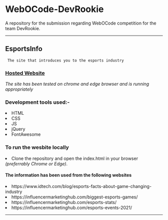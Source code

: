 # WebOCode-DevRookie
A repository for the submission regarding WebOCode competition for the team DevRookie. 
<hr>

## EsportsInfo
``` The site that introduces you to the esports industry```

### <a href="https://ayush21042002.github.io/WebOCode-DevRookie/">Hosted Website</a>

*The site has been tested on chrome and edge browser and is running appropriately*

### Development tools used:-
<li>HTML</li>
<li>CSS</li>
<li>JS</li>
<li>jQuery</li>
<li>FontAwesome</li>

### To run the wesbite locally
<li>Clone the repository and open the index.html in your browser <i>(preferrably Chrome or Edge)</i>.</li>


#### The information has been used from the following websites
<li>https://www.idtech.com/blog/esports-facts-about-game-changing-industry</li>
<li>https://influencermarketinghub.com/biggest-esports-games/</li>
<li>https://influencermarketinghub.com/esports-stats/</li>
<li>https://influencermarketinghub.com/esports-events-2021/</li>

<hr>
